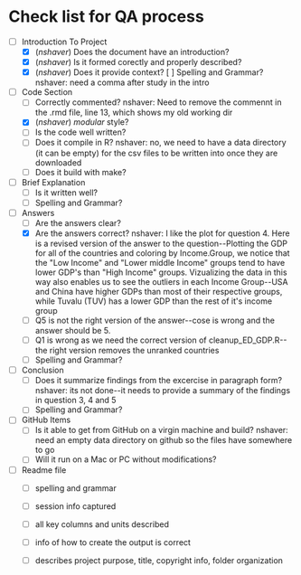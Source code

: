 # Check list for QA process 
- [ ] Introduction To Project
	- [x] (*nshaver*) Does the document have an introduction?
	- [x] (*nshaver*) Is it formed corectly and properly described?
	- [x] (*nshaver*) Does it provide context?
	[ ] Spelling and Grammar? nshaver: need a comma after study in the intro
- [ ] Code Section
	- [ ] Correctly commented? nshaver: Need to remove the commennt in the .rmd file, line 13, which shows my old working dir
	- [x] (*nshaver*) *modular* style?
	- [ ] Is the code well written? 
	- [ ] Does it compile in R? nshaver: no, we need to have a data directory (it can be empty) for the csv files to be written into once they are downloaded
	- [ ] Does it build with make? 
- [ ] Brief Explanation
	- [ ] Is it written well?
	- [ ] Spelling and Grammar?
- [ ] Answers 
	- [ ] Are the answers clear?
	- [x] Are the answers correct? nshaver: I like the plot for question 4. Here is a revised version of the answer to the question--Plotting the GDP for all of the countries and coloring by Income.Group, we notice that the "Low Income" and "Lower middle Income" groups tend to have lower GDP's than "High Income" groups. Vizualizing the data in this way also enables us to see the outliers in each Income Group--USA and China have higher GDPs than most of their respective groups, while Tuvalu (TUV) has a lower GDP than the rest of it's income group
	- [ ] Q5 is not the right version of the answer--cose is wrong and the answer should be 5. 
	- [ ] Q1 is wrong as we need the correct version of cleanup_ED_GDP.R--the right version removes the unranked countries
	- [ ] Spelling and Grammar?
- [ ] Conclusion
	- [ ] Does it summarize findings from the excercise in paragraph form? nshaver: its not done--it needs to provide a summary of the findings in question 3, 4 and 5
	- [ ] Spelling and Grammar?
- [ ] GitHub Items
  - [ ] Is it able to get from GitHub on a virgin machine and build? nshaver: need an empty data directory on github so the files have somewhere to go
  - [ ] Will it run on a Mac or PC without modifications?
- [ ] Readme file 
	- [ ] spelling and grammar
	- [ ] session info captured
	- [ ] all key columns and units described
	- [ ] info of how to create the output is correct
	- [ ] describes project purpose, title, copyright info, folder organization
	 

